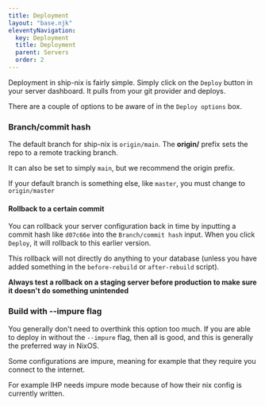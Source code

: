 ```yaml
---
title: Deployment
layout: "base.njk"
eleventyNavigation:
  key: Deployment
  title: Deployment
  parent: Servers
  order: 2
---
```


Deployment in ship-nix is fairly simple. Simply click on the `Deploy` button in your server dashboard. It pulls from your git provider and deploys.

There are a couple of options to be aware of in the `Deploy options` box.

### Branch/commit hash

The default branch for ship-nix is `origin/main`. The **origin/** prefix sets the repo to a remote tracking branch.

It can also be set to simply `main`, but we recommend the origin prefix.

If your default branch is something else, like `master`, you must change to `origin/master`

#### Rollback to a certain commit

You can rollback your server configuration back in time by inputting a commit hash like `d07c66e` into the `Branch/commit hash` input. When you click `Deploy`, it will rollback to this earlier version.

This rollback will not directly do anything to your database (unless you have added something in the `before-rebuild` or `after-rebuild` script).

**Always test a rollback on a staging server before production to make sure it doesn't do something unintended**

### Build with --impure flag

You generally don't need to overthink this option too much. If you are able to deploy in without the `--impure` flag, then all is good, and this is generally the preferred way in NixOS.

Some configurations are impure, meaning for example that they require you connect to the internet.

For example IHP needs impure mode because of how their nix config is currently written.
